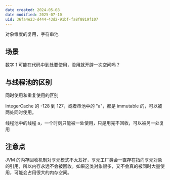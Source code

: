 ```yaml
---
date created: 2024-05-08
date modified: 2025-07-10
uid: 36fa4e23-d444-43d2-91bf-fa8f8819f107
---
```


对象维度的复用，字符串池

<!-- more -->

## 场景

数字 1 可能在代码中到处要使用，没用就开辟一次空间吗？

## 与线程池的区别

同时使用和重复使用的区别

IntegerCache 的 -128 到 127，或者串池中的 "a"，都是 immutable 的，可以被两处同时使用。

线程池中的线程 a，一个时刻只能被一处使用，只是用完不回收，可以被另一处复用

## 注意点

JVM 的内存回收机制对享元模式不太友好，享元工厂类会一直存在指向享元对象的引用，所以内存永远不会被回收。如果这类对象很多，又不会真的被同时大量使用，可能会占用很大的内存空间。
